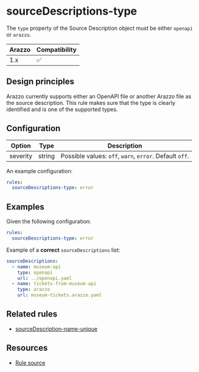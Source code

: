 # sourceDescriptions-type

The `type` property of the Source Description object must be either `openapi` or `arazzo`.

| Arazzo | Compatibility |
| ------ | ------------- |
| 1.x    | ✅            |

## Design principles

Arazzo currently supports either an OpenAPI file or another Arazzo file as the source description.
This rule makes sure that the type is clearly identified and is one of the supported types.

## Configuration

| Option   | Type   | Description                                             |
| -------- | ------ | ------------------------------------------------------- |
| severity | string | Possible values: `off`, `warn`, `error`. Default `off`. |

An example configuration:

```yaml
rules:
  sourceDescriptions-type: error
```

## Examples

Given the following configuration:

```yaml
rules:
  sourceDescriptions-type: error
```

Example of a **correct** `sourceDescriptions` list:

```yaml Correct example
sourceDescriptions:
  - name: museum-api
    type: openapi
    url: ../openapi.yaml
  - name: tickets-from-museum-api
    type: arazzo
    url: museum-tickets.arazzo.yaml
```

## Related rules

- [sourceDescription-name-unique](./sourceDescriptions-name-unique.md)

## Resources

- [Rule source](https://github.com/Redocly/redocly-cli/blob/main/packages/core/src/rules/arazzo/sourceDescription-type.ts)
